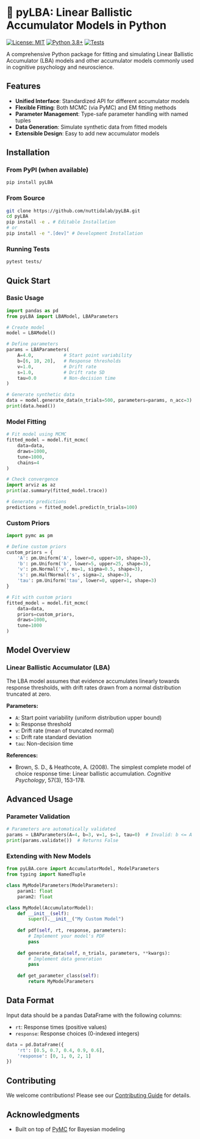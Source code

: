 # 🚀 pyLBA: Linear Ballistic Accumulator Models in Python

[![License: MIT](https://img.shields.io/badge/License-MIT-yellow.svg)](https://opensource.org/licenses/MIT)
[![Python 3.8+](https://img.shields.io/badge/python-3.8+-blue.svg)](https://www.python.org/downloads/release/python-380/)
[![Tests](https://img.shields.io/badge/tests-passing-brightgreen.svg)](https://github.com/nuttidalab/pyLBA/actions)

A comprehensive Python package for fitting and simulating Linear Ballistic Accumulator (LBA) models and other accumulator models commonly used in cognitive psychology and neuroscience.

## Features

- **Unified Interface**: Standardized API for different accumulator models
- **Flexible Fitting**: Both MCMC (via PyMC) and EM fitting methods
- **Parameter Management**: Type-safe parameter handling with named tuples
- **Data Generation**: Simulate synthetic data from fitted models
- **Extensible Design**: Easy to add new accumulator models

## Installation

### From PyPI (when available)

```bash
pip install pyLBA
```

### From Source

```bash
git clone https://github.com/nuttidalab/pyLBA.git
cd pyLBA
pip install -e . # Editable Installation
# or
pip install -e ".[dev]" # Development Installation
```

### Running Tests

```bash
pytest tests/
```

## Quick Start

### Basic Usage

```python
import pandas as pd
from pyLBA import LBAModel, LBAParameters

# Create model
model = LBAModel()

# Define parameters
params = LBAParameters(
    A=4.0,           # Start point variability
    b=[6, 10, 20],   # Response thresholds
    v=1.0,           # Drift rate
    s=1.0,           # Drift rate SD
    tau=0.0          # Non-decision time
)

# Generate synthetic data
data = model.generate_data(n_trials=500, parameters=params, n_acc=3)
print(data.head())
```

### Model Fitting

```python
# Fit model using MCMC
fitted_model = model.fit_mcmc(
    data=data,
    draws=1000,
    tune=1000,
    chains=4
)

# Check convergence
import arviz as az
print(az.summary(fitted_model.trace))

# Generate predictions
predictions = fitted_model.predict(n_trials=100)
```

### Custom Priors

```python
import pymc as pm

# Define custom priors
custom_priors = {
    'A': pm.Uniform('A', lower=0, upper=10, shape=3),
    'b': pm.Uniform('b', lower=5, upper=25, shape=3),
    'v': pm.Normal('v', mu=1, sigma=0.5, shape=3),
    's': pm.HalfNormal('s', sigma=2, shape=3),
    'tau': pm.Uniform('tau', lower=0, upper=1, shape=3)
}

# Fit with custom priors
fitted_model = model.fit_mcmc(
    data=data,
    priors=custom_priors,
    draws=1000,
    tune=1000
)
```

## Model Overview

### Linear Ballistic Accumulator (LBA)

The LBA model assumes that evidence accumulates linearly towards response thresholds, with drift rates drawn from a normal distribution truncated at zero.

**Parameters:**
- `A`: Start point variability (uniform distribution upper bound)
- `b`: Response threshold
- `v`: Drift rate (mean of truncated normal)
- `s`: Drift rate standard deviation
- `tau`: Non-decision time

**References:**
- Brown, S. D., & Heathcote, A. (2008). The simplest complete model of choice response time: Linear ballistic accumulation. *Cognitive Psychology*, 57(3), 153-178.

## Advanced Usage

### Parameter Validation

```python
# Parameters are automatically validated
params = LBAParameters(A=4, b=3, v=1, s=1, tau=0)  # Invalid: b <= A
print(params.validate())  # Returns False
```

### Extending with New Models

```python
from pyLBA.core import AccumulatorModel, ModelParameters
from typing import NamedTuple

class MyModelParameters(ModelParameters):
    param1: float
    param2: float

class MyModel(AccumulatorModel):
    def __init__(self):
        super().__init__("My Custom Model")
    
    def pdf(self, rt, response, parameters):
        # Implement your model's PDF
        pass
    
    def generate_data(self, n_trials, parameters, **kwargs):
        # Implement data generation
        pass
    
    def get_parameter_class(self):
        return MyModelParameters
```

## Data Format

Input data should be a pandas DataFrame with the following columns:
- `rt`: Response times (positive values)
- `response`: Response choices (0-indexed integers)

```python
data = pd.DataFrame({
    'rt': [0.5, 0.7, 0.4, 0.9, 0.6],
    'response': [0, 1, 0, 2, 1]
})
```

## Contributing

We welcome contributions! Please see our [Contributing Guide](CONTRIBUTING.md) for details.

## Acknowledgments

- Built on top of [PyMC](https://www.pymc.io/) for Bayesian modeling
